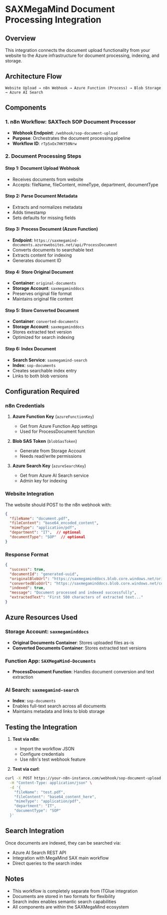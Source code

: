 # SAXMegaMind Document Processing Integration

## Overview
This integration connects the document upload functionality from your website to the Azure infrastructure for document processing, indexing, and storage.

## Architecture Flow

```
Website Upload → n8n Webhook → Azure Function (Process) → Blob Storage → Azure AI Search
```

## Components

### 1. **n8n Workflow: SAXTech SOP Document Processor**
- **Webhook Endpoint**: `/webhook/sop-document-upload`
- **Purpose**: Orchestrates the document processing pipeline
- **Workflow ID**: `rTp5xOx7HKY50Nrw`

### 2. **Document Processing Steps**

#### Step 1: Document Upload Webhook
- Receives documents from website
- Accepts: fileName, fileContent, mimeType, department, documentType

#### Step 2: Parse Document Metadata
- Extracts and normalizes metadata
- Adds timestamp
- Sets defaults for missing fields

#### Step 3: Process Document (Azure Function)
- **Endpoint**: `https://saxmegamind-documents.azurewebsites.net/api/ProcessDocument`
- Converts documents to searchable text
- Extracts content for indexing
- Generates document ID

#### Step 4: Store Original Document
- **Container**: `original-documents`
- **Storage Account**: `saxmegaminddocs`
- Preserves original file format
- Maintains original file content

#### Step 5: Store Converted Document
- **Container**: `converted-documents`
- **Storage Account**: `saxmegaminddocs`
- Stores extracted text version
- Optimized for search indexing

#### Step 6: Index Document
- **Search Service**: `saxmegamind-search`
- **Index**: `sop-documents`
- Creates searchable index entry
- Links to both blob versions

## Configuration Required

### n8n Credentials
1. **Azure Function Key** (`azureFunctionKey`)
   - Get from Azure Function App settings
   - Used for ProcessDocument function

2. **Blob SAS Token** (`blobSasToken`)
   - Generate from Storage Account
   - Needs read/write permissions

3. **Azure Search Key** (`azureSearchKey`)
   - Get from Azure AI Search service
   - Admin key for indexing

### Website Integration
The website should POST to the n8n webhook with:
```json
{
  "fileName": "document.pdf",
  "fileContent": "base64_encoded_content",
  "mimeType": "application/pdf",
  "department": "IT",  // optional
  "documentType": "SOP"  // optional
}
```

### Response Format
```json
{
  "success": true,
  "documentId": "generated-uuid",
  "originalBlobUrl": "https://saxmegaminddocs.blob.core.windows.net/original-documents/document.pdf",
  "convertedBlobUrl": "https://saxmegaminddocs.blob.core.windows.net/converted-documents/document.txt",
  "indexed": true,
  "message": "Document processed and indexed successfully",
  "extractedText": "First 500 characters of extracted text..."
}
```

## Azure Resources Used

### Storage Account: `saxmegaminddocs`
- **Original Documents Container**: Stores uploaded files as-is
- **Converted Documents Container**: Stores extracted text versions

### Function App: `SAXMegaMind-Documents`
- **ProcessDocument Function**: Handles document conversion and text extraction

### AI Search: `saxmegamind-search`
- **Index**: `sop-documents`
- Enables full-text search across all documents
- Maintains metadata and links to blob storage

## Testing the Integration

1. **Test via n8n**:
   - Import the workflow JSON
   - Configure credentials
   - Use n8n's test webhook feature

2. **Test via curl**:
```bash
curl -X POST https://your-n8n-instance.com/webhook/sop-document-upload \
  -H "Content-Type: application/json" \
  -d '{
    "fileName": "test.pdf",
    "fileContent": "base64_content_here",
    "mimeType": "application/pdf",
    "department": "IT",
    "documentType": "SOP"
  }'
```

## Search Integration
Once documents are indexed, they can be searched via:
- Azure AI Search REST API
- Integration with MegaMind SAX main workflow
- Direct queries to the search index

## Notes
- This workflow is completely separate from ITGlue integration
- Documents are stored in two formats for flexibility
- Search index enables semantic search capabilities
- All components are within the SAXMegaMind ecosystem
